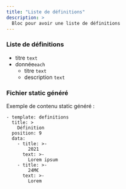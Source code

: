 ```yaml
---
title: "Liste de définitions"
description: >
  Bloc pour avoir une liste de définitions
---
```


### Liste de définitions
* titre ```text```
* donnée```each```
  * titre ```text```
  * description ```text```


### Fichier static généré

Exemple de contenu static généré :

```
- template: definitions
  title: >
    Définition
  position: 9
  data:
    - title: >-
        2021
      text: >-
        Lorem ipsum
    - title: >-
        24M€
      text: >-
        Lorem
```
